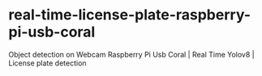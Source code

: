 # real-time-license-plate-raspberry-pi-usb-coral
Object detection on Webcam Raspberry Pi Usb Coral | Real Time Yolov8 | License plate detection
